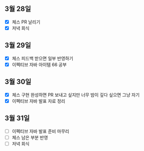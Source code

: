 ## 3월 28일

- [x] 체스 PR 날리기
- [x] 저녁 회식

## 3월 29일

- [x] 체스 피드백 받으면 일부 반영하기
- [x] 이펙티브 자바 아이템 66 공부

## 3월 30일

- [x] 체스 구현 완성하면 PR 보내고 싶지만 너무 밤이 깊다 싶으면 그냥 자기
- [x] 이펙티브 자바 발표 자료 정리

## 3월 31일

- [ ] 이펙티브 자바 발표 준비 마무리
- [ ] 체스 남은 부분 반영
- [ ] 저녁 회식
